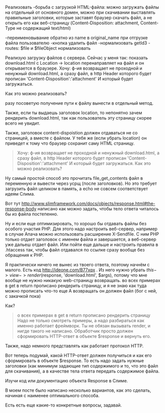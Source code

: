 Реализовать
-борьба с загрузкой HTML-файла: можно загружать файлы на отдельный от основного домен, можно при скачивании выставлять правильные заголовки, которые заставят браузер скачать файл, а не открыть его как веб-страницу (Content-Disposition: attachment, Content-Type не содержащий text/html)


-переименовывание обратно из name в original_name при отгрузке файла пользователю
-кнопка удалить файл
-нормализовать getId3
-routes: $file и $fileObject нормализовать



Реализую загрузку файлов с сервера. Сейчас у меня так: показать download.html с Location -> location перенаправляет на файл и он открывается в браузере.
Хочу: ф-ия возвращает не проходной и ненужный download.html, а сразу файл, в http Header которого будет прописан 'Content-Disposition':'attachment' И который будет загружаться.

Как это можно реализовать? 


разу посоветую получение пути к файлу вынести в отдельный метод.

Также, если ты выдаешь заголовок location, то непонятно зачем рендерить download.html, так как пользователь эту страницу скорее всего не увидит.

Также, заголовок content-dispoistion должен отдаваться не со страницей, а вместе с файлом. У тебя же (если убрать location) он приведет к тому что браузер сохранит саму HTML страницу.

> Хочу: ф-ия возвращает не проходной и ненужный download.html, а сразу файл, в http Header которого будет прописан 'Content-Disposition':'attachment' И который будет загружаться.
> Как это можно реализовать?

Ну самый простой способ это прочитать file_get_contents файл в переменную и вывести через усрщ (после заголовков). Но это требует загрузить файл целиком в память, а echo не совсем соответствует идеям Слима.

Вот тут http://www.slimframework.com/docs/objects/response.html#the-response-body написано как можно задать, чтобы тело ответа читалось бы из файла постепенно.

Ну и если еще оптимизировать, то хорошо бы отдавать файлы без особого участия PHP. Для этого надо настроить веб-сервер, например в случае Апача можно использовать расширение X-Sendfile. С ним PHP только отдает заголовок с именем файла и завершается, а веб-сервер уже дальеш отдает файл. Или пойти еще дальше и настроить правила в .htaccess так, чтобы файл отдавался по ссылке сразу вообще без обращения к PHP.





Я практически ничего не вынес из твоего ответа, поэтому начнём с малого.
Есть код http://ideone.com/B77xqx . Из него нужно убрать $this->view->render($response, 'download.html', $args), потому что мне вообще не нужно никакую web-страницу возвращать. во всех примерах в get в return прописано рендерить страницу, и я не знаю как туда можно прописать что-то еще
А возвращать он должен файл (бог с ней, с закачкой пока)

Как? 





> о всех примерах в get в return прописано рендерить страницу
Надо не только смотреть примеры, а надо разбираться как именно работает фреймворк. Ты не обязан вызывать render, и нигде такого не написано. Обработчик просто должен сформировать HTTP-ответ в объекте $response и вернуть его.

Также, надо немного представлять как работает протокол HTTP.

Вот теперь подумай, какой HTTP-ответ должен получиться и как его сформировать в объекте $response. То есть надо задать нужные заголовки (как минимум задающие тип содержимого и то, что это файл для скачивания), а в качестве тела ответа передать содержимое файла.

Изучи код или документацию объекта Response в Слиме.

В моем посте было написано несколько вариантов, как это сделать, начиная с наименее оптимального способа.

Есть есть еще какие-то конкретные вопросы, задавай.